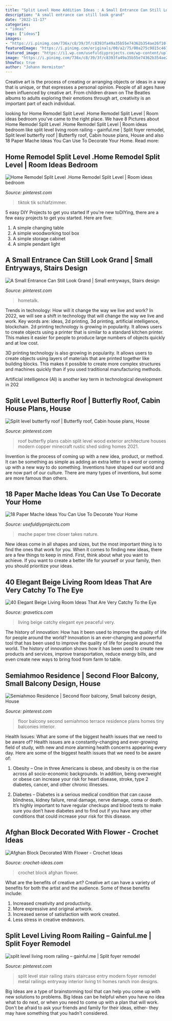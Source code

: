 ```yaml
---
title: "Split Level Home Addition Ideas : A Small Entrance Can Still Look Grand"
description: "A small entrance can still look grand"
date: "2022-11-17"
categories:
- "ideas"
tags: ["ideas"]
images:
- "https://i.pinimg.com/736x/c8/39/3f/c8393fa49a35b55e74362b354ae26f10--balconies.jpg"
featuredImage: "https://i.pinimg.com/originals/00/a2/75/00a275c9815c4671ca30787801490849.jpg"
featured_image: "https://i1.wp.com/usefuldiyprojects.com/wp-content/uploads/2016/10/336bf4eeec5d5fdf0439115718e28f5c.jpg"
image: "https://i.pinimg.com/736x/c8/39/3f/c8393fa49a35b55e74362b354ae26f10--balconies.jpg"
ShowToc: true
author: "Johann Hermiston"
---
```



Creative art is the process of creating or arranging objects or ideas in a way that is unique, or that expresses a personal opinion. People of all ages have been influenced by creative art. From children drawn on The Beatles albums to adults exploring their emotions through art, creativity is an important part of each individual.

	

		
looking for Home Remodel Split Level .Home Remodel Split Level | Room ideas bedroom you've came to the right place. We have 8 Pictures about Home Remodel Split Level .Home Remodel Split Level | Room ideas bedroom like split level living room railing – gainful.me | Split foyer remodel, Split level butterfly roof | Butterfly roof, Cabin house plans, House and also 18 Paper Mache Ideas You Can Use To Decorate Your Home. Read more:
		
    
## Home Remodel Split Level .Home Remodel Split Level | Room Ideas Bedroom

<img loading=lazy src="https://i.pinimg.com/736x/77/21/69/772169a073cb93696223dc7c9c215be9.jpg" onerror="this.onerror=null;this.src='https://tse1.mm.bing.net/th?id=OIP.7HSmxiV4VWOm5_0bCAmq_gHaJ3&amp;pid=15.1';" alt="Home Remodel Split Level .Home Remodel Split Level | Room ideas bedroom">

_Source: pinterest.com_

>tiktok tik schlafzimmer. 

	

5 easy DIY Projects to get you started
If you're new toDIYing, there are a few easy projects to get you started. Here are five: 
1. A simple changing table 
2. A simple woodworking tool box 
3. A simple storage cabinet 
4. A simple pendant light 

    
## A Small Entrance Can Still Look Grand | Small Entryways, Stairs Design

<img loading=lazy src="https://i.pinimg.com/originals/00/a2/75/00a275c9815c4671ca30787801490849.jpg" onerror="this.onerror=null;this.src='https://tse1.mm.bing.net/th?id=OIP.8z-S_ooOyw7SAxyY5MQK4AHaJ4&amp;pid=15.1';" alt="A Small Entrance Can Still Look Grand | Small entryways, Stairs design">

_Source: pinterest.com_

>hometalk. 

	

Trends in technology: How will it change the way we live and work?
In 2022, we will see a shift in technology that will change the way we live and work. Key words are: ideas, 2d printing, 3d printing, artificial intelligence, blockchain. 
2d printing technology is growing in popularity. It allows users to create objects using a printer that is similar to a standard kitchen printer. This makes it easier for people to produce large numbers of objects quickly and at low cost. 

3D printing technology is also growing in popularity. It allows users to create objects using layers of materials that are printed together like building blocks. This makes it possible to create more complex structures and machines quickly than if you used traditional manufacturing methods. 

Artificial intelligence (AI) is another key term in technological development in 202
    
## Split Level Butterfly Roof | Butterfly Roof, Cabin House Plans, House

<img loading=lazy src="https://i.pinimg.com/736x/d8/aa/f9/d8aaf9b21651cf11effe524fd185372b.jpg" onerror="this.onerror=null;this.src='https://tse4.mm.bing.net/th?id=OIP.NcnKPuZYKwIWCqnQQjaGQgHaFj&amp;pid=15.1';" alt="Split level butterfly roof | Butterfly roof, Cabin house plans, House">

_Source: pinterest.com_

>roof butterfly plans cabin split level wood exterior architecture houses modern copper minecraft rustic shed siding homes 2021. 

	

Invention is the process of coming up with a new idea, product, or method. It can be something as simple as adding an extra letter to a word or coming up with a new way to do something. Inventions have shaped our world and are now part of our culture. There are many types of inventions, but some are more famous than others.

    
## 18 Paper Mache Ideas You Can Use To Decorate Your Home

<img loading=lazy src="https://i1.wp.com/usefuldiyprojects.com/wp-content/uploads/2016/10/336bf4eeec5d5fdf0439115718e28f5c.jpg" onerror="this.onerror=null;this.src='https://tse1.mm.bing.net/th?id=OIP.hqOVh7Uq7kHbvVmzCNIgxgAAAA&amp;pid=15.1';" alt="18 Paper Mache Ideas You Can Use To Decorate Your Home">

_Source: usefuldiyprojects.com_

>mache paper tree closer takes nature. 

	

New ideas come in all shapes and sizes, but the most important thing is to find the ones that work for you. When it comes to finding new ideas, there are a few things to keep in mind. First, think about what you want to achieve. If you want to create a better life for yourself or your family, then you should prioritize your ideas.

    
## 40 Elegant Beige Living Room Ideas That Are Very Catchy To The Eye

<img loading=lazy src="https://www.gravetics.com/wp-content/uploads/2017/09/Beige-and-white-living-room-ideas.jpg" onerror="this.onerror=null;this.src='https://tse2.mm.bing.net/th?id=OIP.FO_uP2kW3Z_dfO0FPREXkgHaJr&amp;pid=15.1';" alt="40 Elegant Beige Living Room Ideas That Are Very Catchy To the Eye">

_Source: gravetics.com_

>living beige catchy elegant eye peaceful very. 

	

The history of innovation: How has it been used to improve the quality of life for people around the world?
Innovation is an ever-changing and powerful tool that has been used to improve the quality of life for people around the world. The history of innovation shows how it has been used to create new products and services, improve transportation, reduce energy bills, and even create new ways to bring food from farm to table.

    
## Semiahmoo Residence | Second Floor Balcony, Small Balcony Design, House

<img loading=lazy src="https://i.pinimg.com/736x/c8/39/3f/c8393fa49a35b55e74362b354ae26f10--balconies.jpg" onerror="this.onerror=null;this.src='https://tse2.mm.bing.net/th?id=OIP.9RC42DtAjgeSgU7gjWmncQHaJ3&amp;pid=15.1';" alt="Semiahmoo Residence | Second floor balcony, Small balcony design, House">

_Source: pinterest.com_

>floor balcony second semiahmoo terrace residence plans homes tiny balconies interior. 

	

Health Issues: What are some of the biggest health issues that we need to be aware of?
Health issues are a constantly-changing and ever-growing field of study, with new and more alarming health concerns appearing every day. Here are some of the biggest health issues that we need to be aware of:
1. Obesity – One in three Americans is obese, and obesity is on the rise across all socio-economic backgrounds. In addition, being overweight or obese can increase your risk for heart disease, stroke, type 2 diabetes, cancer, and other chronic illnesses.

2. Diabetes – Diabetes is a serious medical condition that can cause blindness, kidney failure, renal damage, nerve damage, coma or death. It’s highly important to have regular checkups and blood tests to make sure you don’t have diabetes and to find out if you have any other conditions that could increase your risk for this disease.


    
## Afghan Block Decorated With Flower - Crochet Ideas

<img loading=lazy src="http://crochet-ideas.com/wp-content/uploads/2017/05/1-2.jpg" onerror="this.onerror=null;this.src='https://tse4.mm.bing.net/th?id=OIP.laXQJ8n-CdINNSJs2F5quQHaFv&amp;pid=15.1';" alt="Afghan Block Decorated With Flower - Crochet Ideas">

_Source: crochet-ideas.com_

>crochet block afghan flower. 

	

What are the benefits of creative art?
Creative art can have a variety of benefits for both the artist and the audience. Some of these benefits include: 
1. Increased creativity and productivity.
2. More expressive and original artwork.
3. Increased sense of satisfaction with work created. 
4. Less stress in creative endeavors.

    
## Split Level Living Room Railing – Gainful.me | Split Foyer Remodel

<img loading=lazy src="https://i.pinimg.com/originals/ca/5e/47/ca5e47c44ce42f7ec0993facb42b32a7.jpg" onerror="this.onerror=null;this.src='https://tse1.mm.bing.net/th?id=OIP.MvvkpihayIJbaYA50h3_1wHaLI&amp;pid=15.1';" alt="split level living room railing – gainful.me | Split foyer remodel">

_Source: pinterest.com_

>split level stair railing stairs staircase entry modern foyer remodel metal railings entryway interior living tri homes ranch iron designs. 

	

Big Ideas are a type of brainstorming tool that can help you come up with new solutions to problems. Big Ideas can be helpful when you have no idea what to do next, or when you need to come up with a plan that will work. Don't be afraid to ask your friends and family for their ideas, either- they may have something that you hadn't considered.

